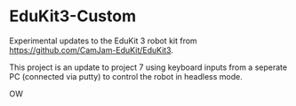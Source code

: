 # EduKit3-Custom
Experimental updates to the EduKit 3 robot kit from https://github.com/CamJam-EduKit/EduKit3. 

This project is an update to project 7 using keyboard inputs from a seperate PC (connected via putty) to control the robot in headless mode. 

OW
